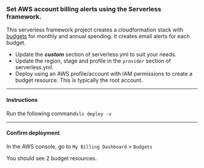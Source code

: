 ### Set AWS account billing alerts using the Serverless framework.

This serverless framework project creates a cloudformation stack with [budgets](https://docs.aws.amazon.com/zh_tw/AWSCloudFormation/latest/UserGuide/aws-resource-budgets-budget.html "budget") for monthly and annual spending. It creates email alerts for each budget.
- Update the ***custom*** section of serverless.yml to suit your needs.
- Update the region, stage and profile in the `provider` section of serverless.yml.
- Deploy using an AWS profile/account with IAM permissions to create a budget resource. This is typically the root account.


------------


#### Instructions ####

Run the following command`sls deploy -v`


------------


#### Confirm deployment ####

In the AWS console, go to `My Billing Dashboard` > `Budgets`

You should see 2 budget resources.



